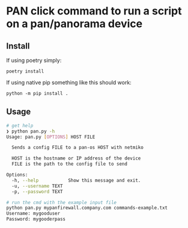 # PAN click command to run a script on a pan/panorama device

## Install
If using poetry simply:
```
poetry install
```

If using native pip something like this should work:
```
python -m pip install .
```

## Usage

```bash
# get help
❯ python pan.py -h
Usage: pan.py [OPTIONS] HOST FILE

  Sends a config FILE to a pan-os HOST with netmiko

  HOST is the hostname or IP address of the device
  FILE is the path to the config file to send

Options:
  -h, --help           Show this message and exit.
  -u, --username TEXT
  -p, --password TEXT

# run the cmd with the example input file
python pan.py mypanfirewall.company.com commands-example.txt
Username: mygooduser
Password: mygooderpass
```